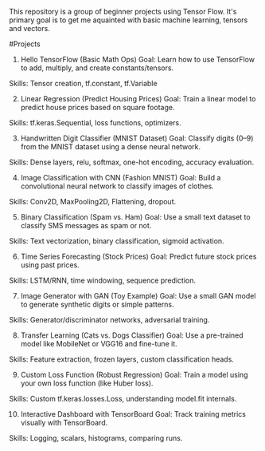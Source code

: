 
This repository is a group of beginner projects using Tensor Flow. It's primary goal is to get me aquainted with basic machine learning, tensors and vectors. 

#Projects 
1. Hello TensorFlow (Basic Math Ops)
Goal: Learn how to use TensorFlow to add, multiply, and create constants/tensors.

Skills: Tensor creation, tf.constant, tf.Variable

2. Linear Regression (Predict Housing Prices)
Goal: Train a linear model to predict house prices based on square footage.

Skills: tf.keras.Sequential, loss functions, optimizers.

3. Handwritten Digit Classifier (MNIST Dataset)
Goal: Classify digits (0–9) from the MNIST dataset using a dense neural network.

Skills: Dense layers, relu, softmax, one-hot encoding, accuracy evaluation.

4. Image Classification with CNN (Fashion MNIST)
Goal: Build a convolutional neural network to classify images of clothes.

Skills: Conv2D, MaxPooling2D, Flattening, dropout.

5. Binary Classification (Spam vs. Ham)
Goal: Use a small text dataset to classify SMS messages as spam or not.

Skills: Text vectorization, binary classification, sigmoid activation.

6. Time Series Forecasting (Stock Prices)
Goal: Predict future stock prices using past prices.

Skills: LSTM/RNN, time windowing, sequence prediction.

7. Image Generator with GAN (Toy Example)
Goal: Use a small GAN model to generate synthetic digits or simple patterns.

Skills: Generator/discriminator networks, adversarial training.

8. Transfer Learning (Cats vs. Dogs Classifier)
Goal: Use a pre-trained model like MobileNet or VGG16 and fine-tune it.

Skills: Feature extraction, frozen layers, custom classification heads.

9. Custom Loss Function (Robust Regression)
Goal: Train a model using your own loss function (like Huber loss).

Skills: Custom tf.keras.losses.Loss, understanding model.fit internals.

10. Interactive Dashboard with TensorBoard
Goal: Track training metrics visually with TensorBoard.

Skills: Logging, scalars, histograms, comparing runs.
